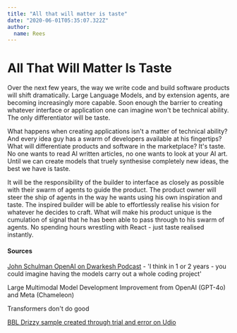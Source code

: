 ```yaml
---
title: "All that will matter is taste"
date: "2020-06-01T05:35:07.322Z"
author:
  name: Rees
---
```


# All That Will Matter Is Taste

Over the next few years, the way we write code and build software products will shift dramatically. Large Language Models, and by extension agents, are becoming increasingly more capable. Soon enough the barrier to creating whatever interface or application one can imagine won't be technical ability. The only differentiator will be taste.

What happens when creating applications isn't a matter of technical ability? And every idea guy has a swarm of developers available at his fingertips? What will differentiate products and software in the marketplace? It's taste. No one wants to read AI written articles, no one wants to look at your AI art. Until we can create models that truely synthesise completely new ideas, the best we have is taste.

It will be the responsibility of the builder to interface as closely as possible with their swarm of agents to guide the product. The product owner will steer the ship of agents in the way he wants using his own inspiration and taste. The inspired builder will be able to effortlessly realise his vision for whatever he decides to craft. What will make his product unique is the cumulation of signal that he has been able to pass through to his swarm of agents. No spending hours wrestling with React - just taste realised instantly.

#### Sources

[John Schulman OpenAI on Dwarkesh Podcast](https://www.youtube.com/watch?v=Wo95ob_s_NI) - 'I think in 1 or 2 years - you could imagine having the models carry out a whole coding project'

Large Multimodal Model Development Improvement from OpenAI (GPT-4o) and Meta (Chameleon)

Transformers don't do good

[BBL Drizzy sample created through trial and error on Udio](https://www.youtube.com/watch?v=1uW_AUwEv-0)